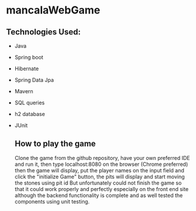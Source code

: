 # mancalaWebGame
## Technologies Used:
- Java
- Spring boot
- Hibernate
- Spring Data Jpa
- Mavern
- SQL queries
- h2 database
- JUnit

  ## How to play the game
  Clone the game from the github repository, have your own preferred IDE and run it, then type localhost:8080 on the browser (Chrome preferred) then the game will display, put the player names
  on the input field and click the "initialize Game" button, the pits will display and start moving the stones using pit id
  But unfortunately could not finish the game so that it could work properly and perfectly especially on the front end site although the backend functionality is complete and as well tested the
  components using unit testing. 
  
